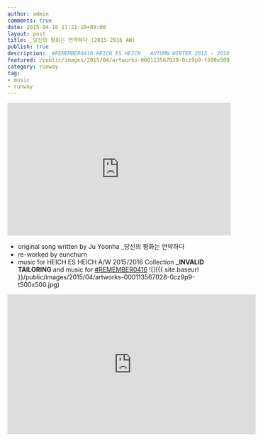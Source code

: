 ```yaml
---
author: admin
comments: true
date: 2015-04-16 17:21:10+09:00
layout: post
title: _당신의 평화는 연약하다 (2015-2016 AW)
publish: true
description: _#REMEMBER0416 HEICH ES HEICH _ AUTUMN WINTER 2015 - 2016 _INVALID TAILORING
featured: /public/images/2015/04/artworks-000113567028-0cz9p9-t500x500.jpg
category: runway
tag:
- music
- runway
---
```


<iframe width="100%" height="300" scrolling="no" frameborder="no" src="https://w.soundcloud.com/player/?url=https%3A//api.soundcloud.com/tracks/201058305&amp;color=%23ff5500&amp;auto_play=false&amp;hide_related=false&amp;show_comments=true&amp;show_user=true&amp;show_reposts=false&amp;show_teaser=true&amp;visual=true"></iframe>

- original song written by Ju Yoonha _당신의 평화는 연약하다
- re-worked by eunchurn
- music for HEICH ES HEICH A/W 2015/2016 Collection **_INVALID TAILORING** and music for [#REMEMBER0416](https://soundcloud.com/search?q=REMEMBER0416)
![]({{ site.baseurl }}/public/images/2015/04/artworks-000113567028-0cz9p9-t500x500.jpg)



<div class="videoWrapper">
<iframe width="560" height="315" src="https://www.youtube.com/embed/RXh5Wxi2nB8?rel=0&amp;showinfo=0" frameborder="0" allow="autoplay; encrypted-media" allowfullscreen></iframe>
</div>